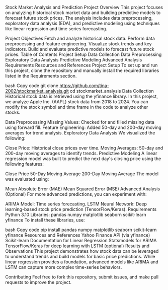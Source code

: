 Stock Market Analysis and Prediction
Project Overview
This project focuses on analyzing historical stock market data and building predictive models to forecast future stock prices. The analysis includes data preprocessing, exploratory data analysis (EDA), and predictive modeling using techniques like linear regression and time series forecasting.

Project Objectives
Fetch and analyze historical stock data.
Perform data preprocessing and feature engineering.
Visualize stock trends and key indicators.
Build and evaluate predictive models to forecast future stock prices.
Table of Contents
Project Setup
Data Collection
Data Preprocessing
Exploratory Data Analysis
Predictive Modeling
Advanced Analysis
Requirements
Resources and References
Project Setup
To set up and run this project, clone the repository and manually install the required libraries listed in the Requirements section.

bash
Copy code
git clone https://github.com/tina-2002/stockmarket_analysis.git
cd stockmarket_analysis
Data Collection
Historical stock data is retrieved using the yfinance library. In this project, we analyze Apple Inc. (AAPL) stock data from 2018 to 2024. You can modify the stock symbol and time frame in the code to analyze other stocks.

Data Preprocessing
Missing Values: Checked for and filled missing data using forward fill.
Feature Engineering: Added 50-day and 200-day moving averages for trend analysis.
Exploratory Data Analysis
We visualized the following:

Close Price: Historical close prices over time.
Moving Averages: 50-day and 200-day moving averages to identify trends.
Predictive Modeling
A linear regression model was built to predict the next day's closing price using the following features:

Close Price
50-Day Moving Average
200-Day Moving Average
The model was evaluated using:

Mean Absolute Error (MAE)
Mean Squared Error (MSE)
Advanced Analysis (Optional)
For more advanced predictions, you can experiment with:

ARIMA Model: Time series forecasting.
LSTM Neural Network: Deep learning-based stock price prediction (TensorFlow/Keras).
Requirements
Python 3.10
Libraries:
pandas
numpy
matplotlib
seaborn
scikit-learn
yfinance
To install these libraries, use:

bash
Copy code
pip install pandas numpy matplotlib seaborn scikit-learn yfinance
Resources and References
Yahoo Finance API (via yfinance)
Scikit-learn Documentation for Linear Regression
Statsmodels for ARIMA
TensorFlow/Keras for deep learning with LSTM (optional)
Results and Observations
This project demonstrates how stock data can be leveraged to understand trends and build models for basic price predictions. While linear regression provides a foundation, advanced models like ARIMA and LSTM can capture more complex time-series behaviors.

Contributing
Feel free to fork this repository, submit issues, and make pull requests to improve the project.

